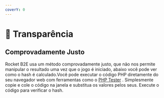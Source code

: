 ```yaml
---
coverY: 0
---
```


# 🔰 Transparência

## Comprovadamente Justo

Rocket B2E usa um método comprovadamente justo, que não nos permite manipular o resultado uma vez que o jogo é iniciado, abaixo você pode ver como o hash é calculado.Você pode executar o código PHP diretamente do seu navegador web com ferramentas como o [PHP Tester](http://www.phptester.net/) . Simplesmente copie e cole o código na janela e substitua os valores pelos seus. Execute o código para verificar o hash.

